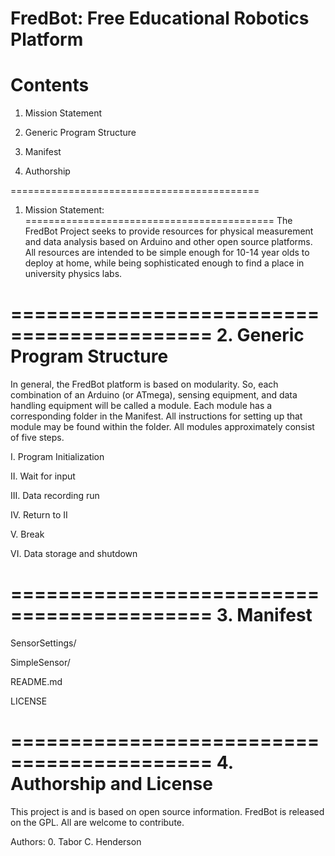 FredBot: Free Educational Robotics Platform
===========================================
Contents 
========
1. Mission Statement

2. Generic Program Structure

3. Manifest

4. Authorship

===========================================
1. Mission Statement:
===========================================
The FredBot Project seeks to provide resources for physical measurement and data analysis based on Arduino and other open source platforms. All resources are intended to be simple enough for 10-14 year olds to deploy at home, while being sophisticated enough to find a place in university physics labs. 

===========================================
2. Generic Program Structure
===========================================
In general, the FredBot platform is based on modularity. So, each combination of an Arduino (or ATmega), sensing equipment, and data handling equipment will be called a module. Each module has a corresponding folder in the Manifest. All instructions for setting up that module may be found within the folder. All modules approximately consist of five steps. 

I. Program Initialization

II. Wait for input

III. Data recording run

IV. Return to II

V. Break

VI. Data storage and shutdown

===========================================
3. Manifest
===========================================

SensorSettings/

SimpleSensor/

README.md

LICENSE

===========================================
4. Authorship and License
===========================================
This project is and is based on open source information. FredBot is released on the GPL. All are welcome to contribute.

Authors:
0. Tabor C. Henderson
